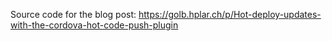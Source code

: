 Source code for the blog post: https://golb.hplar.ch/p/Hot-deploy-updates-with-the-cordova-hot-code-push-plugin

